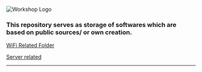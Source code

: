 ![Workshop Logo](https://i.imgur.com/bzoicCM.png)

### This repository serves as storage of softwares which are based on public sources/ or own creation.

<a href="https://github.com/mMONTAGEe-Workshop/DedSec/tree/main/WiFi"> WiFi Related Folder</a>

<a href="https://github.com/mMONTAGEe-Workshop/DedSec/tree/main/server-hack">Server related</a>
<hr>
